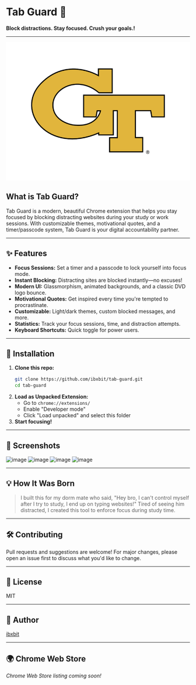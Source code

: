 # Tab Guard 🔐 
 
**Block distractions. Stay focused. Crush your goals.!**  
 
---       
  
![Tab Guard Logo](assets/tab-guard-logo.png) 
 
## What is Tab Guard?
Tab Guard is a modern, beautiful Chrome extension that helps you stay focused by blocking distracting websites during your study or work sessions. With customizable themes, motivational quotes, and a timer/passcode system, Tab Guard is your digital accountability partner.
  
---        
       
## ✨ Features    
- **Focus Sessions:** Set a timer and a passcode to lock yourself into focus mode.  
- **Instant Blocking:** Distracting sites are blocked instantly—no excuses! 
- **Modern UI:** Glassmorphism, animated backgrounds, and a classic DVD logo bounce.
- **Motivational Quotes:** Get inspired every time you're tempted to procrastinate.
- **Customizable:** Light/dark themes, custom blocked messages, and more. 
- **Statistics:** Track your focus sessions, time, and distraction attempts.
- **Keyboard Shortcuts:** Quick toggle for power users.
 
---
  
 
## 🚀 Installation 
1. **Clone this repo:** 
   ```bash
   git clone https://github.com/ibxbit/tab-guard.git 
   cd tab-guard 
   ```
2. **Load as Unpacked Extension:**
   - Go to `chrome://extensions/`
   - Enable "Developer mode"
   - Click "Load unpacked" and select this folder
3. **Start focusing!**

---

## 📸 Screenshots
![image](https://github.com/user-attachments/assets/d269cbd9-06c6-4d85-9636-560894b2640a)
![image](https://github.com/user-attachments/assets/e1bd22b3-7dbb-46cf-97c1-4cc4371e3e4e)
![image](https://github.com/user-attachments/assets/ca94637d-2216-4274-9c1f-cb78446b0737)
![image](https://github.com/user-attachments/assets/dcd55868-e5d7-4c89-a6cb-915745d6d231)



---

## 💡 How It Was Born
> I built this for my dorm mate who said, "Hey bro, I can't control myself after I try to study, I end up on typing websites!" Tired of seeing him distracted, I created this tool to enforce focus during study time.

---

## 🛠️ Contributing 
Pull requests and suggestions are welcome! For major changes, please open an issue first to discuss what you'd like to change.

---

## 📄 License
MIT

---

## 👤 Author
[ibxbit](https://github.com/ibxbit)

---

## 🌍 Chrome Web Store
_Chrome Web Store listing coming soon!_
